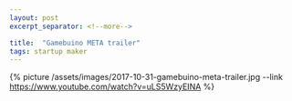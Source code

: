 ```yaml
---
layout: post
excerpt_separator: <!--more-->

title:  "Gamebuino META trailer"
tags: startup maker
---
```


{% picture /assets/images/2017-10-31-gamebuino-meta-trailer.jpg --link https://www.youtube.com/watch?v=uLS5WzyEINA %}
<!--more-->